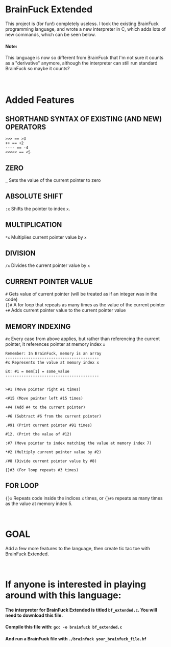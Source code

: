 # BrainFuck Extended
This project is (for fun!) completely useless. I took the existing BrainFuck programming language, and wrote a new interpreter in C, which adds lots of new commands, which can be seen below.
#### Note:
This language is now so different from BrainFuck that I'm not sure it counts as a "derivative" anymore, although the interpreter can still run standard BrainFuck so maybe it counts?
<br>
<br>
<br>
# Added Features

## SHORTHAND SYNTAX OF EXISTING (AND NEW) OPERATORS
```brainfuck
>>> == >3
++ == +2
---- == -4
<<<<< == <5
```

## ZERO
```_``` Sets the value of the current pointer to zero

## ABSOLUTE SHIFT
```:x``` Shifts the pointer to index ```x```.

## MULTIPLICATION
```*x``` Multiplies current pointer value by ```x``` 

## DIVISION
```/x``` Divides the current pointer value by ```x```

## CURRENT POINTER VALUE
```#``` Gets value of current pointer (will be treated as if an integer was in the code)  
```{}#``` A for loop that repeats as many times as the value of the current pointer
```+#``` Adds current pointer value to the current pointer value

## MEMORY INDEXING
```#x``` Every case from above applies, but rather than referencing the current pointer, it references pointer at memory index ```x```
```brainfuck
Remember: In BrainFuck, memory is an array
-----------------------------------------
#x Represents the value at memory index x

EX: #1 = mem[1] = some_value
-----------------------------------------


>#1 (Move pointer right #1 times)

<#15 (Move pointer left #15 times)

+#4 (Add #4 to the current pointer)

-#6 (Subtract #6 from the current pointer)

.#91 (Print current pointer #91 times)

#12. (Print the value of #12)

:#7 (Move pointer to index matching the value at memory index 7)

*#2 (Multiply current pointer value by #2)

/#8 (Divide current pointer value by #8)

{}#3 (For loop repeats #3 times)
```


## FOR LOOP
```{}x``` Repeats code inside the indices ```x``` times, or ```{}#5``` repeats as many times as the value at memory index 5.

<br>

# GOAL
Add a few more features to the language, then create tic tac toe with BrainFuck Extended.

<br>

# If anyone is interested in playing around with this language:

#### The interpreter for BrainFuck Extended is titled ```bf_extended.c```. You will need to download this file.

####  Compile this file with: ```gcc -o brainfuck bf_extended.c```

#### And run a BrainFuck file with ```./brainfuck your_brainfuck_file.bf```
